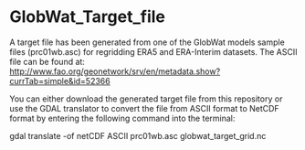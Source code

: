 # GlobWat_Target_file
A target file has been generated from one of the GlobWat models sample files
(prc01wb.asc) for regridding ERA5 and ERA-Interim datasets. 
The ASCII file can be found at:
http://www.fao.org/geonetwork/srv/en/metadata.show?currTab=simple&id=52366

You can either download the generated target file from this repository or
use the GDAL translator to convert the file from ASCII format to NetCDF format 
by entering the following command into the terminal:

gdal translate -of netCDF ASCII prc01wb.asc globwat_target_grid.nc
